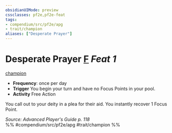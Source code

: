```yaml
---
obsidianUIMode: preview
cssclasses: pf2e,pf2e-feat
tags:
- compendium/src/pf2e/apg
- trait/champion
aliases: ["Desperate Prayer"]
---
```

# Desperate Prayer  [F](rules/core-rulebook/chapter-9-playing-the-game.md#Actions "Free Action") *Feat 1*  
[champion](rules/traits/champion.md "Champion Class Trait")  

- **Frequency**: once per day
- **Trigger** You begin your turn and have no Focus Points in your pool.
- **Activity** Free Action

You call out to your deity in a plea for their aid. You instantly recover 1 Focus Point.

*Source: Advanced Player's Guide p. 118*  
%% #compendium/src/pf2e/apg #trait/champion %%